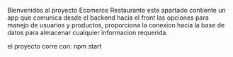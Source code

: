 Bienvenidos al proyecto Ecomerce Restaurante
este apartado contiente un app que comunica desde el backend hacia el front las opciones para manejo de usuarios y productos, proporciona la conexion hacia la base de datos para almacenar cualquier informacion requerida.

el proyecto corre con:
npm start
